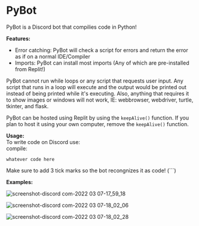 # PyBot

PyBot is a Discord bot that compilies code in Python!

**Features:**
- Error catching: PyBot will check a script for errors and return the error as if on a normal IDE/Compiler
- Imports: PyBot can install most imports (Any of which are pre-installed from Replit!)

PyBot cannot run while loops or any script that requests user input. Any script that runs in a loop will execute and the output would be printed out instead of being printed while it's executing. Also, anything that requires it to show images or windows will not work, IE: webbrowser, webdriver, turtle, tkinter, and flask.

PyBot can be hosted using Replit by using the ```keepAlive()``` function. If you plan to host it using your own computer, remove the ```keepAlive()``` function.

**Usage:** <br/>
To write code on Discord use: <br/>
compile:
```
whatever code here
```

Make sure to add 3 tick marks so the bot recongnizes it as code! (```)

**Examples:**

![screenshot-discord com-2022 03 07-17_59_18](https://user-images.githubusercontent.com/100868154/157151257-fc5824b8-9bb6-4a11-85cb-9ae4d9ceb809.png)

![screenshot-discord com-2022 03 07-18_02_06](https://user-images.githubusercontent.com/100868154/157151441-e6957f4f-55a9-49f5-9df1-a190218ef62c.png)


![screenshot-discord com-2022 03 07-18_02_28](https://user-images.githubusercontent.com/100868154/157151449-402d102b-869f-4e6b-b6f5-8eb3c6aed025.png)
